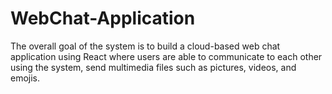 # WebChat-Application
The overall goal of the system is to build a cloud-based web chat application using React where users are able to communicate to each other using the system, send multimedia files such as pictures, videos, and emojis.
